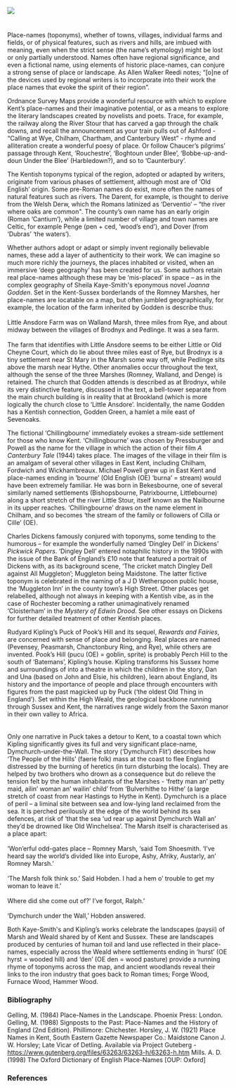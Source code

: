 <a href="https://www.kent-maps.online"><img src="https://kent-map.github.io/mdpress/juncture/ve-button.png"></a>

<param ve-config title="Kentish place-names and the literary imagination’" author="Professor Peter Vujakovic" layout="vtl" banner=" "> 

<param ve-entity eid="Q5360119" aliases="Elham Valley">
<param ve-entity eid="Q725261" aliases="Ashford">
<param ve-entity eid="Q507517" aliases="Rochester">
<param ve-entity eid="Q5654535" aliases="Harbledown">
<param ve-entity eid="Q4949442" aliases="Boughton under Blean">
<param ve-entity eid="Q590063" aliases="Wye">
<param ve-entity eid="Q1004824" aliases="Chilham"> 
<param ve-entity eid="Q2743911" aliases="Chartham">
<param ve-entity eid="Q29303" aliases="Canterbury">
<param ve-entity eid="Q7594628" aliases="St Mary in the Marsh">
<param ve-entity eid="Q3109687" aliases="Godden Green">
<param ve-entity eid="Q939838" aliases="Sevenoaks">
<param ve-entity eid="Q2778973" aliases="Darent">
<param ve-entity eid="Q179224" aliases="Dover">
<param ve-entity eid="Q16902864" aliases="Walland Marsh">
<param ve-entity eid="Q967166" aliases="Hythe">
<param ve-entity eid="Q3373984" aliases="Pedlinge">
<param ve-entity eid="Q1004824" aliases="Chilham">
<param ve-entity eid="Q2177468" aliases="Fordwich">
<param ve-entity eid="Q3092462" aliases="Wickhambreaux">
<param ve-entity eid="Q2680610" aliases="Littlebourne">
<param ve-entity eid="Q7148079" aliases="Patrixbourne">
<param ve-entity eid="Q213180" aliases="Maidstone">
<param ve-entity eid="Q2796278" aliases="Dymchurch">
<param ve-entity eid="Q2177760" aliases="Brookland">
<param ve-entity eid="Q1506093" aliases="Romney Marsh">
<param ve-entity eid="Q67479626" aliases="Kent">

#

Place-names (toponyms), whether of towns, villages, individual farms and fields, or of physical features, such as rivers and hills, are imbued with meaning, even when the strict sense (the name’s etymology) might be lost or only partially understood. Names often have regional significance, and even a fictional name, using elements of historic place-names, can conjure a strong sense of place or landscape. As Allen Walker Reedi notes; “[o]ne of the devices used by regional writers is to incorporate into their work the place names that evoke the spirit of their region”.  
<param ve-map center="Q67479626" zoom="10">

Ordnance Survey Maps provide a wonderful resource with which to explore Kent’s place-names and their imaginative potential, or as a means to explore the literary landscapes created by novelists and poets. Trace, for example, the railway along the River Stour that has carved a gap through the chalk downs, and recall the announcement as your train pulls out of Ashford - “Calling at Wye, Chilham, Chartham, and Canterbury West” - rhyme and alliteration create a wonderful poesy of place. Or follow Chaucer’s pilgrims’ passage through Kent, ‘Rouchestre’, ‘Boghtoun under Blee’, ‘Bobbe-up-and-doun Under the Blee’ (Harbledown?), and so to ‘Caunterbury’. 
<param ve-map center="Q725261" zoom="12">

The Kentish toponyms typical of the region, adopted or adapted by writers, originate from various phases of settlement, although most are of ‘Old English’ origin. Some pre-Roman names do exist, more often the names of natural features such as rivers. The Darent, for example, is thought to derive from the Welsh Derw, which the Romans latinized as ‘Derventio’ – “the river where oaks are common".  The county’s own name has an early origin (Roman ‘Cantium’), while a limited number of village and town names are Celtic, for example Penge (pen + ced, ‘wood’s end’), and Dover (from ‘Dubras’ ‘the waters’).  
<param ve-map center="Q2778973" zoom="12">

Whether authors adopt or adapt or simply invent regionally believable names, these add a layer of authenticity to their work. We can imagine so much more richly the journeys, the places inhabited or visited, when an immersive ‘deep geography’ has been created for us. Some authors retain real place-names although these may be ‘mis-placed’ in space – as in the complex geography of Sheila Kaye-Smith's eponymous novel _Joanna Godden_. Set in the Kent-Sussex borderlands of the Romney Marshes, her place-names are locatable on a map, but often jumbled geographically, for example, the location of the farm inherited by Godden is describe thus: 
<br><br>
Little Ansdore Farm was on Walland Marsh, three miles from Rye, and about midway between the villages of Brodnyx and Pedlinge. It was a sea farm. 
<br><br>
The farm that identifies with Little Ansdore seems to be either Little or Old Cheyne Court, which do lie about three miles east of Rye, but Brodnyx is a tiny settlement near St Mary in the Marsh some way off, while Pedlinge sits above the marsh near Hythe. Other anomalies occur throughout the text, although the sense of the three Marshes (Romney, Walland, and Denge) is retained. The church that Godden attends is described as at Brodnyx, while its very distinctive feature, discussed in the text, a bell-tower separate from the main church building is in reality that at Brookland (which is more logically the church close to ‘Little Ansdore’. Incidentally, the name Godden has a Kentish connection, Godden Green, a hamlet a mile east of Sevenoaks.  
<param ve-image url="https://upload.wikimedia.org/wikipedia/commons/5/57/St_Augustine%2C_Brookland-_bell_tower.JPG" label="Brookland bell tower" attribution="Poliphilo, CC0, via Wikimedia Commons">
<param ve-map center="Q16902864" zoom="11">

The fictional ‘Chillingbourne’ immediately evokes a stream-side settlement for those who know Kent. ‘Chillingbourne’ was chosen by Pressburger and Powell as the name for the village in which the action of their film _A Canterbury Tale_ (1944) takes place. The images of the village in their film is an amalgam of several other villages in East Kent, including Chilham, Fordwich and Wickhambreaux. Michael Powell grew up in East Kent and place-names ending in ‘bourne’ (Old English (OE) ‘burna’ = stream) would have been extremely familiar. He was born in Bekesbourne, one of several similarly named settlements (Bishopsbourne, Patrixbourne, Littlebourne) along a short stretch of the river Little Stour, itself known as the Nailbourne in its upper reaches. ‘Chillingbourne’ draws on the name element in Chilham, and so becomes ‘the stream of the family or followers of Cilla or Cille’ (OE). 
<param ve-image url="https://upload.wikimedia.org/wikipedia/commons/6/6a/Chilham_-_geograph.org.uk_-_2210842.jpg" label="Chilham" attribution="Roger Smith" license="CC BY-SA 2.0">
<param ve-map center="Q1004824" zoom="12">

Charles Dickens famously conjured with toponyms, some tending to the humorous – for example the wonderfully named ‘Dingley Dell’ in Dickens’ _Pickwick Papers_. ‘Dingley Dell’ entered notaphilic history in the 1990s with the issue of the Bank of England’s £10 note that featured a portrait of Dickens with, as its background scene, ‘The cricket match Dingley Dell against All Muggleton’; Muggleton being Maidstone. The latter fictive toponym is celebrated in the naming of a J D Wetherspoon public house, the ‘Muggleton Inn’ in the county town’s High Street. Other places get relabelled, although not always in keeping with a Kentish vibe, as in the case of Rochester becoming a rather unimaginatively renamed ‘Cloisterham’ in the _Mystery of Edwin Drood_. See other essays on Dickens for further detailed treatment of other Kentish places. 
<param ve-image url="https://upload.wikimedia.org/wikipedia/commons/d/d1/Robert_William_Buss_-_The_Pickwick_Papers%2C_a_game_of_cricket.jpg" label="The Pickwick papers - a game of cricket" attribution="Illustration by Robert William Buss">
<param ve-map center="Q213180" zoom="12">

Rudyard Kipling’s Puck of Pook’s Hill and its sequel, _Rewards and Fairies_, are concerned with sense of place and belonging. Real places are named (Pevensey, Peasmarsh, Chanctonbury Ring, and Rye), while others are invented. Pook’s Hill (pucu (OE) = goblin, sprite) is probably Perch Hill to the south of ‘Batemans’, Kipling’s house. Kipling transforms his Sussex home and surroundings of into a theatre in which the children in the story, Dan and Una (based on John and Elsie, his children), learn about England, its history and the importance of people and place through encounters with figures from the past magicked up by Puck (‘the oldest Old Thing in England’). Set within the High Weald, the geological backbone running through Sussex and Kent, the narratives range widely from the Saxon manor in their own valley to Africa.  
<br><br>
Only one narrative in Puck takes a detour to Kent, to a coastal town which Kipling significantly gives its full and very significant place-name, Dymchurch-under-the-Wall. The story (‘Dymchurch Flit’) describes how ‘The People of the Hills’ (faerie folk) mass at the coast to flee England distressed by the burning of heretics (in turn disturbing the locals). They are helped by two brothers who drown as a consequence but do relieve the tension felt by the human inhabitants of the Marshes - ‘fretty man an’ petty maid, ailin’ woman an’ wailin’ child’ from ‘Bulverhithe to Hithe’ (a large stretch of coast from near Hastings to Hythe in Kent). Dymchurch is a place of peril – a liminal site between sea and low-lying land reclaimed from the sea. It is perched perilously at the edge of the world behind its sea defences, at risk of ‘that the sea ‘ud rear up against Dymchurch Wall an’ they’d be drowned like Old Winchelsea’. The Marsh itself is characterised as a place apart: 
<br><br>
‘Won’erful odd-gates place – Romney Marsh, ‘said Tom Shoesmith. ‘I’ve heard say the world’s divided like into Europe, Ashy, Afriky, Austarly, an’ Romney Marsh.’ 
<br><br>
‘The Marsh folk think so.’ Said Hobden. I had a hem o’ trouble to get my woman to leave it.’ 
<br><br>
Where did she come out of?’ I’ve forgot, Ralph.’ 
<br><br>
‘Dymchurch under the Wall,’ Hobden answered. 
<param ve-image url="https://upload.wikimedia.org/wikipedia/commons/e/e9/Dymchurch_beach_-_geograph.org.uk_-_5878827.jpg" label="Dymchurch Beach" attribution="Michael Garlick" icense="CC BY-SA 2.0">
<param ve-map center="Q1500299" zoom="12">

Both Kaye-Smith's and Kipling’s works celebrate the landscapes (paysii) of Marsh and Weald shared by of Kent and Sussex. These are landscapes produced by centuries of human toil and land use reflected in their place-names, especially across the Weald where settlements ending in ‘hurst’ (OE hyrst = wooded hill) and ‘den’ (OE den = wood pasture) provide a running rhyme of toponyms across the map, and ancient woodlands reveal their links to the iron industry that goes back to Roman times; Forge Wood, Furnace Wood, Hammer Wood. 
<param ve-map center="Q1506093" zoom="12">

### Bibliography 

Gelling, M. (1984) Place-Names in the Landscape. Phoenix Press: London. 
Gelling, M. (1988) Signposts to the Past: Place-Names and the History of England (2nd Edition). Phillimore: Chichester. 
Horsley, J. W. (1921) Place Names in Kent, South Eastern Gazette Newspaper Co.: Maidstone Canon J. W. Horsley; Late Vicar of Detling. Available via Project Guteberg - https://www.gutenberg.org/files/63263/63263-h/63263-h.htm 
Mills. A. D. (1998) The Oxford Dictionary of English Place-Names [OUP: Oxford]   

### References

[^ref1]: Walker Reed, Allen (1979) "The Evocative Power of Place Names in the Poetry of Carl Sandburg," Literary Onomastics Studies: Vol. 6, Article 3. Available at: http://digitalcommons.brockport.edu/los/vol6/iss1/3
[^ref2]: https://www.kent-maps.online/landscape/kentish-landscapes/
